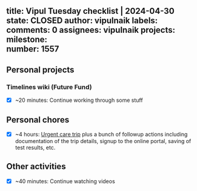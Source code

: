 title:	Vipul Tuesday checklist | 2024-04-30
state:	CLOSED
author:	vipulnaik
labels:	
comments:	0
assignees:	vipulnaik
projects:	
milestone:	
number:	1557
--
## Personal projects

### Timelines wiki (Future Fund)

- [x] ~20 minutes: Continue working through some stuff

## Personal chores

- [x] ~4 hours: [Urgent care trip](https://github.com/vipulnaik/diet-exercise-health/blob/master/notes/2024-04-30-urgent-care-visit-and-tests.md) plus a bunch of followup actions including documentation of the trip details, signup to the online portal, saving of test results, etc.

## Other activities

- [x] ~40 minutes: Continue watching videos
